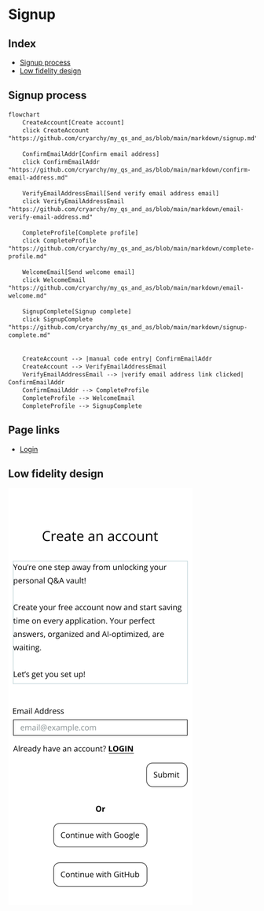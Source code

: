 # Signup

## Index

-   [Signup process](#signup-process)
-   [Low fidelity design](#low-fidelity-design)

## Signup process

```mermaid
flowchart
    CreateAccount[Create account]
    click CreateAccount "https://github.com/cryarchy/my_qs_and_as/blob/main/markdown/signup.md"

    ConfirmEmailAddr[Confirm email address]
    click ConfirmEmailAddr "https://github.com/cryarchy/my_qs_and_as/blob/main/markdown/confirm-email-address.md"

    VerifyEmailAddressEmail[Send verify email address email]
    click VerifyEmailAddressEmail "https://github.com/cryarchy/my_qs_and_as/blob/main/markdown/email-verify-email-address.md"

    CompleteProfile[Complete profile]
    click CompleteProfile "https://github.com/cryarchy/my_qs_and_as/blob/main/markdown/complete-profile.md"

    WelcomeEmail[Send welcome email]
    click WelcomeEmail "https://github.com/cryarchy/my_qs_and_as/blob/main/markdown/email-welcome.md"

    SignupComplete[Signup complete]
    click SignupComplete "https://github.com/cryarchy/my_qs_and_as/blob/main/markdown/signup-complete.md"


    CreateAccount --> |manual code entry| ConfirmEmailAddr
    CreateAccount --> VerifyEmailAddressEmail
    VerifyEmailAddressEmail --> |verify email address link clicked| ConfirmEmailAddr
    ConfirmEmailAddr --> CompleteProfile
    CompleteProfile --> WelcomeEmail
    CompleteProfile --> SignupComplete
```

## Page links

-   [Login](../markdown/login.md)

## Low fidelity design

![Signup page design](../wireframes/signup.png)
